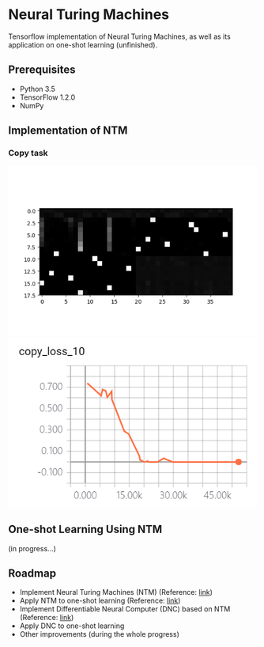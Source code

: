 # Neural Turing Machines

Tensorflow implementation of Neural Turing Machines, as well as its application on one-shot learning (unfinished).

## Prerequisites

* Python 3.5
* TensorFlow 1.2.0
* NumPy

## Implementation of NTM

### Copy task

![](images/copy_task_head.png)
![](images/copy_task_loss.png)

## One-shot Learning Using NTM

(in progress...)

## Roadmap

* Implement Neural Turing Machines (NTM) (Reference: [link](https://arxiv.org/abs/1410.5401))
* Apply NTM to one-shot learning (Reference: [link](https://arxiv.org/abs/1605.06065))
* Implement Differentiable Neural Computer (DNC) based on NTM (Reference: [link](https://www.nature.com/nature/journal/v538/n7626/abs/nature20101.html))
* Apply DNC to one-shot learning
* Other improvements (during the whole progress)